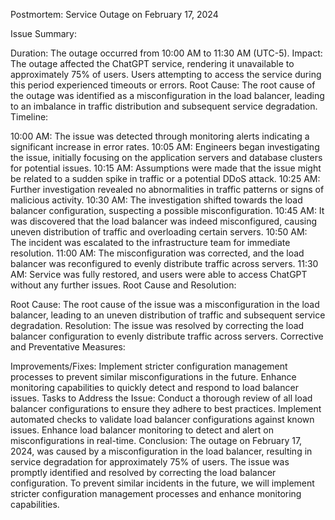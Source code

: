 Postmortem: Service Outage on February 17, 2024

Issue Summary:

Duration: The outage occurred from 10:00 AM to 11:30 AM (UTC-5).
Impact: The outage affected the ChatGPT service, rendering it unavailable to approximately 75% of users. Users attempting to access the service during this period experienced timeouts or errors.
Root Cause: The root cause of the outage was identified as a misconfiguration in the load balancer, leading to an imbalance in traffic distribution and subsequent service degradation.
Timeline:

10:00 AM: The issue was detected through monitoring alerts indicating a significant increase in error rates.
10:05 AM: Engineers began investigating the issue, initially focusing on the application servers and database clusters for potential issues.
10:15 AM: Assumptions were made that the issue might be related to a sudden spike in traffic or a potential DDoS attack.
10:25 AM: Further investigation revealed no abnormalities in traffic patterns or signs of malicious activity.
10:30 AM: The investigation shifted towards the load balancer configuration, suspecting a possible misconfiguration.
10:45 AM: It was discovered that the load balancer was indeed misconfigured, causing uneven distribution of traffic and overloading certain servers.
10:50 AM: The incident was escalated to the infrastructure team for immediate resolution.
11:00 AM: The misconfiguration was corrected, and the load balancer was reconfigured to evenly distribute traffic across servers.
11:30 AM: Service was fully restored, and users were able to access ChatGPT without any further issues.
Root Cause and Resolution:

Root Cause: The root cause of the issue was a misconfiguration in the load balancer, leading to an uneven distribution of traffic and subsequent service degradation.
Resolution: The issue was resolved by correcting the load balancer configuration to evenly distribute traffic across servers.
Corrective and Preventative Measures:

Improvements/Fixes:
Implement stricter configuration management processes to prevent similar misconfigurations in the future.
Enhance monitoring capabilities to quickly detect and respond to load balancer issues.
Tasks to Address the Issue:
Conduct a thorough review of all load balancer configurations to ensure they adhere to best practices.
Implement automated checks to validate load balancer configurations against known issues.
Enhance load balancer monitoring to detect and alert on misconfigurations in real-time.
Conclusion:
The outage on February 17, 2024, was caused by a misconfiguration in the load balancer, resulting in service degradation for approximately 75% of users. The issue was promptly identified and resolved by correcting the load balancer configuration. To prevent similar incidents in the future, we will implement stricter configuration management processes and enhance monitoring capabilities.
